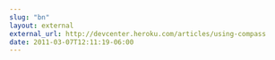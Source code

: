 ```yaml
---
slug: "bn"
layout: external
external_url: http://devcenter.heroku.com/articles/using-compass
date: 2011-03-07T12:11:19-06:00
---
```

